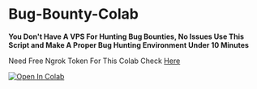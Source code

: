 # Bug-Bounty-Colab

**You Don't Have A VPS For Hunting Bug Bounties, No Issues Use This Script and Make A Proper Bug Hunting Environment Under 10 Minutes**
<br>

Need Free Ngrok Token For This Colab Check [Here](https://raw.githubusercontent.com/hackingguy/Bug-Bounty-Colab/master/ttmg.py)

[![Open In Colab](https://colab.research.google.com/assets/colab-badge.svg)](https://colab.research.google.com/github/hackingguy/Bug-Hunting-Colab/)

